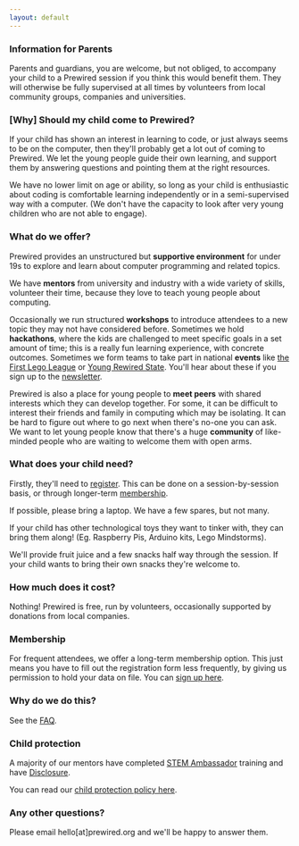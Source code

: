 ```yaml
---
layout: default
---
```


### Information for Parents

Parents and guardians, you are welcome, but not obliged, to accompany your child to a Prewired session if you think this would benefit them. They will otherwise be fully supervised at all times by volunteers from local community groups, companies and universities.

### [Why] Should my child come to Prewired?

If your child has shown an interest in learning to code, or just always seems to be on the computer, then they'll probably get a lot out of coming to Prewired. We let the young people guide their own learning, and support them by answering questions and pointing them at the right resources.

We have no lower limit on age or ability, so long as your child is enthusiastic about coding is comfortable learning independently or in a semi-supervised way with a computer. (We don't have the capacity to look after very young children who are not able to engage).

### What do we offer?

Prewired provides an unstructured but **supportive environment** for under 19s to explore and learn about computer programming and related topics.

We have **mentors** from university and industry with a wide variety of skills, volunteer their time, because they love to teach young people about computing. 

Occasionally we run structured **workshops** to introduce attendees to a new topic they may not have considered before. Sometimes we hold **hackathons**, where the kids are challenged to meet specific goals in a set amount of time; this is a really fun learning experience, with concrete outcomes. Sometimes we form teams to take part in national **events** like [the First Lego League](http://www.firstlegoleague.org/) or [Young Rewired State](http://www.yrs.io). You'll hear about these if you sign up to the [newsletter](#newsletter).

Prewired is also a place for young people to **meet peers** with shared interests which they can develop together. For some, it can be difficult to interest their friends and family in computing which may be isolating. It can be hard to figure out where to go next when there's no-one you can ask. We want to let young people know that there's a huge **community** of like-minded people who are waiting to welcome them with open arms.

### What does your child need?

Firstly, they'll need to [register](registration.html). This can be done on a session-by-session basis, or through longer-term [membership](#membership).

If possible, please bring a laptop. We have a few spares, but not many.

If your child has other technological toys they want to tinker with, they can bring them along! (Eg. Raspberry Pis, Arduino kits, Lego Mindstorms).

We'll provide fruit juice and a few snacks half way through the session. If your child wants to bring their own snacks they're welcome to.

### How much does it cost?

Nothing! Prewired is free, run by volunteers, occasionally supported by donations from local companies.

### Membership

For frequent attendees, we offer a long-term membership option. This just means you have to fill out the registration form less frequently, by giving us permission to hold your data on file. You can [sign up here](membership).

### Why do we do this?

See the [FAQ](faq.html#why-do-we-do-this).

### Child protection

A majority of our mentors have completed [STEM Ambassador](http://www.stemnet.org.uk/ambassadors/) training and have [Disclosure](http://www.disclosurescotland.co.uk/).

You can read our [child protection policy here](policy.html).

### Any other questions?

Please email hello[at]prewired.org and we'll be happy to answer them.